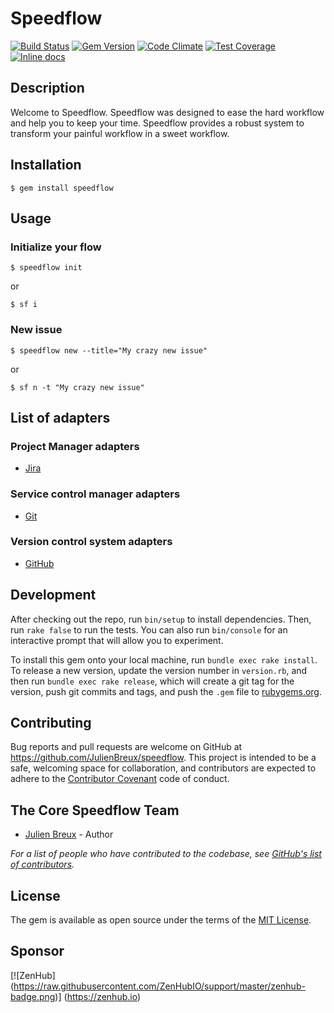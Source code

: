 # Speedflow

[![Build Status](https://travis-ci.org/JulienBreux/speedflow.svg?branch=master)](https://travis-ci.org/JulienBreux/speedflow)
[![Gem Version](https://badge.fury.io/rb/speedflow.svg)](https://badge.fury.io/rb/speedflow)
[![Code Climate](https://codeclimate.com/github/JulienBreux/speedflow/badges/gpa.svg)](https://codeclimate.com/github/JulienBreux/speedflow)
[![Test Coverage](https://codeclimate.com/github/JulienBreux/speedflow/badges/coverage.svg)](https://codeclimate.com/github/JulienBreux/speedflow/coverage)
[![Inline docs](http://inch-ci.org/github/JulienBreux/speedflow.svg?branch=master)](http://inch-ci.org/github/JulienBreux/speedflow)

## Description

Welcome to Speedflow.
Speedflow was designed to ease the hard workflow and help you to keep your time.
Speedflow provides a robust system to transform your painful workflow in a sweet workflow.

## Installation

    $ gem install speedflow

## Usage

### Initialize your flow

    $ speedflow init

or

    $ sf i

### New issue

    $ speedflow new --title="My crazy new issue"

or

    $ sf n -t "My crazy new issue"

## List of adapters

### Project Manager adapters

- [Jira](https://www.atlassian.com/software/jira)

### Service control manager adapters

- [Git](https://git-scm.com/)

### Version control system adapters

- [GitHub](https://github.com/)

## Development

After checking out the repo, run `bin/setup` to install dependencies. Then, run `rake false` to run the tests. You can also run `bin/console` for an interactive prompt that will allow you to experiment.

To install this gem onto your local machine, run `bundle exec rake install`. To release a new version, update the version number in `version.rb`, and then run `bundle exec rake release`, which will create a git tag for the version, push git commits and tags, and push the `.gem` file to [rubygems.org](https://rubygems.org).

## Contributing

Bug reports and pull requests are welcome on GitHub at https://github.com/JulienBreux/speedflow. This project is intended to be a safe, welcoming space for collaboration, and contributors are expected to adhere to the [Contributor Covenant](contributor-covenant.org) code of conduct.


## The Core Speedflow Team

* [Julien Breux](https://github.com/JulienBreux) - Author

_For a list of people who have contributed to the codebase, see [GitHub's list of contributors](https://github.com/JulienBreux/speedflow/contributors)._

## License

The gem is available as open source under the terms of the [MIT License](http://opensource.org/licenses/MIT).

## Sponsor

[![ZenHub] (https://raw.githubusercontent.com/ZenHubIO/support/master/zenhub-badge.png)] (https://zenhub.io)
